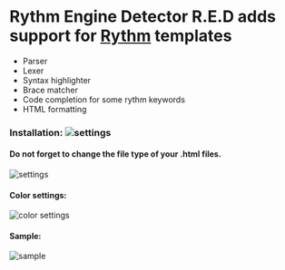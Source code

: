  
# Rythm Engine Detector R.E.D adds support for [Rythm](http://rythmengine.org/) templates
  
- Parser
- Lexer
- Syntax highlighter
- Brace matcher
- Code completion for some rythm keywords
- HTML formatting

### Installation: ![settings](https://github.com/scireum-incubator/rythm_plugin/blob/master/resources/screenshots/Screenshot3.PNG)


#### Do not forget to change the file type of your .html files.
![settings](https://github.com/scireum-incubator/rythm_plugin/blob/master/resources/screenshots/Screenshot.PNG)

#### Color settings:
![color settings](https://github.com/scireum-incubator/rythm_plugin/blob/master/resources/screenshots/Screenshot2.PNG)

#### Sample:
![sample](https://github.com/scireum-incubator/rythm_plugin/blob/master/resources/screenshots/Screenshot1.PNG)


